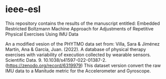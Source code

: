 # ieee-esl

This repository contains the results of the manuscript entitled: Embedded Restricted Boltzmann Machine Approach for Adjustments of Repetitive Physical Exercises Using IMU Data

An a modified vesion of the PHYTMO data set from: Villa, Sara & Jiménez Martín, Ana & García, Juan. (2022). A database of physical therapy exercises with variability of execution collected by wearable sensors. Scientific Data. 9. 10.1038/s41597-022-01387-2. (https://zenodo.org/record/6319979)
This dataset version convert the raw IMU data to a Manitude metric for the Accelerometer and Gyroscope.

